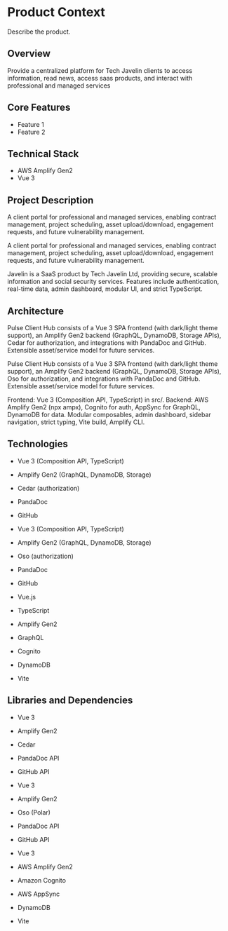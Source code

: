 # Product Context

Describe the product.

## Overview

Provide a centralized platform for Tech Javelin clients to access information, read news, access saas products, and interact with professional and managed services

## Core Features

- Feature 1
- Feature 2

## Technical Stack

- AWS Amplify Gen2
- Vue 3 

## Project Description

A client portal for professional and managed services, enabling contract management, project scheduling, asset upload/download, engagement requests, and future vulnerability management.



A client portal for professional and managed services, enabling contract management, project scheduling, asset upload/download, engagement requests, and future vulnerability management.



Javelin is a SaaS product by Tech Javelin Ltd, providing secure, scalable information and social security services. Features include authentication, real-time data, admin dashboard, modular UI, and strict TypeScript.



## Architecture

Pulse Client Hub consists of a Vue 3 SPA frontend (with dark/light theme support), an Amplify Gen2 backend (GraphQL, DynamoDB, Storage APIs), Cedar for authorization, and integrations with PandaDoc and GitHub. Extensible asset/service model for future services.



Pulse Client Hub consists of a Vue 3 SPA frontend (with dark/light theme support), an Amplify Gen2 backend (GraphQL, DynamoDB, Storage APIs), Oso for authorization, and integrations with PandaDoc and GitHub. Extensible asset/service model for future services.



Frontend: Vue 3 (Composition API, TypeScript) in src/. Backend: AWS Amplify Gen2 (npx ampx), Cognito for auth, AppSync for GraphQL, DynamoDB for data. Modular composables, admin dashboard, sidebar navigation, strict typing, Vite build, Amplify CLI.



## Technologies

- Vue 3 (Composition API, TypeScript)
- Amplify Gen2 (GraphQL, DynamoDB, Storage)
- Cedar (authorization)
- PandaDoc
- GitHub



- Vue 3 (Composition API, TypeScript)
- Amplify Gen2 (GraphQL, DynamoDB, Storage)
- Oso (authorization)
- PandaDoc
- GitHub



- Vue.js
- TypeScript
- Amplify Gen2
- GraphQL
- Cognito
- DynamoDB
- Vite



## Libraries and Dependencies

- Vue 3
- Amplify Gen2
- Cedar
- PandaDoc API
- GitHub API



- Vue 3
- Amplify Gen2
- Oso (Polar)
- PandaDoc API
- GitHub API



- Vue 3
- AWS Amplify Gen2
- Amazon Cognito
- AWS AppSync
- DynamoDB
- Vite

